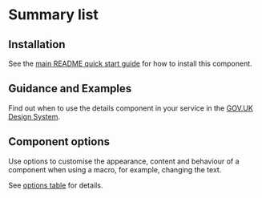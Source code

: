 # Summary list

## Installation

See the [main README quick start guide](https://github.com/alphagov/govuk-frontend/tree/test_moving_docs#quick-start) for how to install this component.

## Guidance and Examples

Find out when to use the details component in your service in the [GOV.UK Design System](https://design-system.service.gov.uk/components/summary-list).

## Component options

Use options to customise the appearance, content and behaviour of a component when using a macro, for example, changing the text.

See [options table](https://design-system.service.gov.uk/components/summary-list/#options-summary-list-example) for details.
